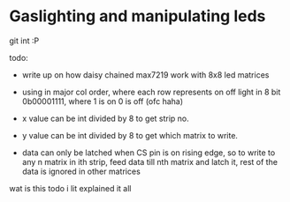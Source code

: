 # Gaslighting and manipulating leds
git int :P

todo:
- write up on how daisy chained max7219 work with 8x8 led matrices

- using in major col order, where each row represents on off light in 8 bit 0b00001111, where 1 is on 0 is off (ofc haha)

- x value can be int divided by 8 to get strip no.

- y value can be int divided by 8 to get which matrix to write.

- data can only be latched when CS pin is on rising edge, so to write to any n matrix in ith strip, feed data till nth matrix and latch it, rest of the data is ignored in other matrices

wat is this todo i lit explained it all
